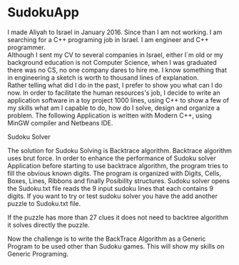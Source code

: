 # SudokuApp

I made Aliyah to Israel in January 2016.
Since than I am not working.
I am searching for a C++ programing job in Israel.
I am engineer and C++ programmer.  
Although I sent my CV to several companies in Israel, 
either I´m old or my background education is not Computer Science, when I was graduated there was no CS,
no one company dares to hire me.  I know something that in engineering a sketch is worth to thousand lines of explanation.   
Rather  telling what did I do in the past, I prefer to show you what can I do now.
In order to facilitate the human resources's job,
I decide to write an application software in a toy project 1000 lines, using C++ to show a few of my skills
what am I capable to do, how do I solve, design and organize a problem.
The following Application is written with Modern C++, using MinGW compiler and Netbeans IDE.  

Sudoku Solver

The solution for Sudoku Solving is Backtrace algorithm. 
Backtrace algorithm uses brut force. 
In order to enhance the performance of Sudoku solver Application before starting to use  backtrace algorithm,
the program tries to  fill  the obvious known digits. The program is organized with Digits, Cells, Boxes, Lines, Ribbons
and finally Posibility structures. Sudoku solver opens the Sudoku.txt file reads the 9 input sudoku lines that each contains
9 digits. If you want to try or test sudoku solver you have the add another puzzle to Sudoku.txt file. 

If the puzzle has more than 27 clues it does not need to backtree algorithm it solves directly the puzzle.

Now the challenge is to write the BackTrace Algorithm as a Generic Program to be used other than Sudoku games.
This will show my skills on Generic Programing.
	

